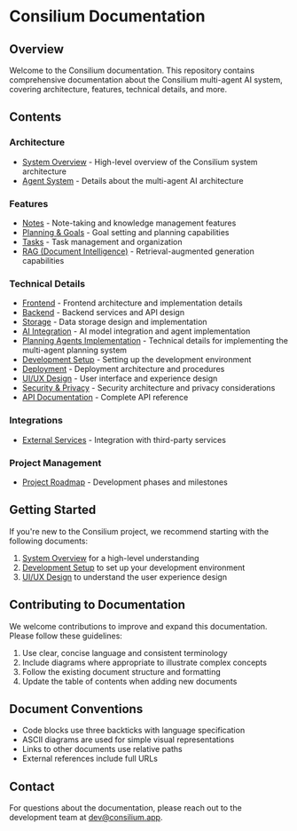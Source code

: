 # Consilium Documentation

## Overview

Welcome to the Consilium documentation. This repository contains comprehensive documentation about the Consilium multi-agent AI system, covering architecture, features, technical details, and more.

## Contents

### Architecture

- [System Overview](architecture/system-overview.md) - High-level overview of the Consilium system architecture
- [Agent System](architecture/agent-system.md) - Details about the multi-agent AI architecture

### Features

- [Notes](features/notes.md) - Note-taking and knowledge management features
- [Planning & Goals](features/planning.md) - Goal setting and planning capabilities
- [Tasks](features/tasks.md) - Task management and organization
- [RAG (Document Intelligence)](features/rag.md) - Retrieval-augmented generation capabilities

### Technical Details

- [Frontend](technical/frontend.md) - Frontend architecture and implementation details
- [Backend](technical/backend.md) - Backend services and API design
- [Storage](technical/storage.md) - Data storage design and implementation
- [AI Integration](technical/ai-integration.md) - AI model integration and agent implementation
- [Planning Agents Implementation](technical/planning-agents-implementation.md) - Technical details for implementing the multi-agent planning system
- [Development Setup](technical/development.md) - Setting up the development environment
- [Deployment](technical/deployment.md) - Deployment architecture and procedures
- [UI/UX Design](technical/ui-design.md) - User interface and experience design
- [Security & Privacy](technical/security-privacy.md) - Security architecture and privacy considerations
- [API Documentation](technical/api.md) - Complete API reference

### Integrations

- [External Services](integrations/external-services.md) - Integration with third-party services

### Project Management

- [Project Roadmap](project/roadmap.md) - Development phases and milestones

## Getting Started

If you're new to the Consilium project, we recommend starting with the following documents:

1. [System Overview](architecture/system-overview.md) for a high-level understanding
2. [Development Setup](technical/development.md) to set up your development environment
3. [UI/UX Design](technical/ui-design.md) to understand the user experience design

## Contributing to Documentation

We welcome contributions to improve and expand this documentation. Please follow these guidelines:

1. Use clear, concise language and consistent terminology
2. Include diagrams where appropriate to illustrate complex concepts
3. Follow the existing document structure and formatting
4. Update the table of contents when adding new documents

## Document Conventions

- Code blocks use three backticks with language specification
- ASCII diagrams are used for simple visual representations
- Links to other documents use relative paths
- External references include full URLs

## Contact

For questions about the documentation, please reach out to the development team at dev@consilium.app. 